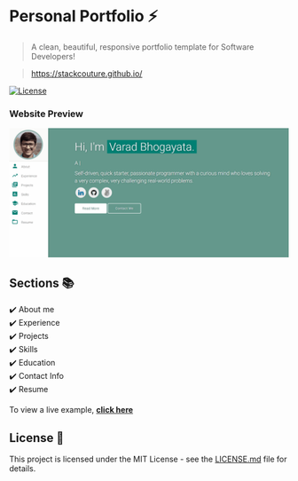 # Personal Portfolio ⚡️ 
> A clean, beautiful, responsive portfolio template for Software Developers!

> https://stackcouture.github.io/


[![License](http://img.shields.io/:license-mit-blue.svg?style=flat-square)](http://badges.mit-license.org)

### Website Preview
<p align="center"> 
  <kbd>
    <a href="https://stackcouture.github.io" target="_blank"><img src="examples/preview.gif">
  </a>
  </kbd>
</p>



## Sections 📚
✔️ About me\
✔️ Experience\
✔️ Projects \
✔️ Skills \
✔️ Education\
✔️ Contact Info\
✔️ Resume

To view a live example, **[click here](https://stackcouture.github.io/)**



## License 📄
This project is licensed under the MIT License - see the [LICENSE.md](./LICENSE) file for details.
